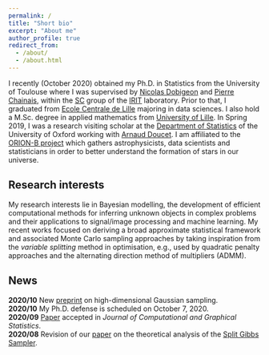```yaml
---
permalink: /
title: "Short bio"
excerpt: "About me"
author_profile: true
redirect_from: 
  - /about/
  - /about.html
---
```


I recently (October 2020) obtained my Ph.D. in Statistics from the University of Toulouse where I was supervised by [Nicolas Dobigeon](http://dobigeon.perso.enseeiht.fr/index.html) and [Pierre Chainais](http://pierrechainais.ec-lille.fr), within the [SC](http://sc.enseeiht.fr/) group of the [IRIT](https://www.irit.fr/) laboratory.
Prior to that, I graduated from [Ecole Centrale de Lille](http://centralelille.fr/) majoring in data sciences. 
I also hold a M.Sc. degree in applied mathematics from [University of Lille](http://www.univ-lille1.fr/home/).
In Spring 2019, I was a research visiting scholar at the [Department of Statistics](http://www.stats.ox.ac.uk/) of the University of Oxford working with [Arnaud Doucet](http://www.stats.ox.ac.uk/~doucet/).
I am affiliated to the [ORION-B project](https://www.iram.fr/~pety/ORION-B/) which gathers astrophysicists, data scientists and statisticians in order to better understand the formation of stars in our universe.

## Research interests
My research interests lie in Bayesian modelling, the development of efficient computational methods for inferring unknown objects in complex problems and their applications to signal/image processing and machine learning.
My recent works focused on deriving a broad approximate statistical framework and associated Monte Carlo sampling approaches by taking inspiration from the *variable splitting* method in optimisation, e.g., used by quadratic penalty approaches and the alternating direction method of multipliers (ADMM).

## News 
<i class="fa fa-fw fa-newspaper"></i> **2020/10** New [preprint](https://arxiv.org/abs/2010.01510) on high-dimensional Gaussian sampling.  
<i class="fas fa-fw fa-calendar-plus"></i> **2020/10** My Ph.D. defense is scheduled on October 7, 2020.  
<i class="fa fa-fw fa-newspaper"></i> **2020/09** [Paper](https://arxiv.org/abs/1902.05754) accepted in *Journal of Computational and Graphical Statistics*.  
<i class="fa fa-fw fa-newspaper"></i> **2020/08** Revision of our [paper](https://arxiv.org/abs/1905.11937) on the theoretical analysis of the [Split Gibbs Sampler](https://ieeexplore.ieee.org/document/8625467/").  

